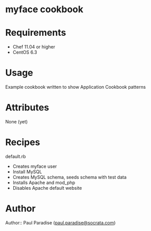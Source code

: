 # myface cookbook

# Requirements
- Chef 11.04 or higher
- CentOS 6.3

# Usage
Example cookbook written to show Application Cookbook patterns

# Attributes
None (yet)

# Recipes
default.rb
 - Creates myface user
 - Install MySQL
 - Creates MySQL schema, seeds schema with test data
 - Installs Apache and mod_php
 - Disables Apache default website

# Author

Author:: Paul Paradise (<paul.paradise@socrata.com>)
